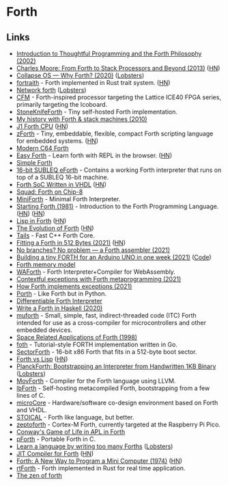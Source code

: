 # Forth

## Links

- [Introduction to Thoughtful Programming and the Forth Philosophy (2002)](http://www.ultratechnology.com/forththoughts.htm)
- [Charles Moore: From Forth to Stack Processors and Beyond (2013)](http://www.cpushack.com/2013/02/21/charles-moore-forth-stack-processors/) ([HN](https://news.ycombinator.com/item?id=22865360))
- [Collapse OS — Why Forth? (2020)](https://collapseos.org/forth.html) ([Lobsters](https://lobste.rs/s/t26h1l/collapse_os_why_forth))
- [fortraith](https://github.com/Ashymad/fortraith) - Forth implemented in Rust trait system. ([HN](https://news.ycombinator.com/item?id=23501474))
- [Network forth](http://www.sandelman.ca/People/Michael_Richardson/network-forth.html) ([Lobsters](https://lobste.rs/s/nemayk/network_forth))
- [CFM](https://github.com/cbiffle/cfm) - Forth-inspired processor targeting the Lattice ICE40 FPGA series, primarily targeting the Icoboard.
- [StoneKnifeForth](https://github.com/kragen/stoneknifeforth) - Tiny self-hosted Forth implementation.
- [My history with Forth & stack machines (2010)](http://yosefk.com/blog/my-history-with-forth-stack-machines.html)
- [J1 Forth CPU](https://www.excamera.com/sphinx/fpga-j1.html) ([HN](https://news.ycombinator.com/item?id=25759576))
- [zForth](https://github.com/zevv/zForth) - Tiny, embeddable, flexible, compact Forth scripting language for embedded systems. ([HN](https://news.ycombinator.com/item?id=25772483))
- [Modern C64 Forth](https://github.com/jkotlinski/durexforth)
- [Easy Forth](https://skilldrick.github.io/easyforth/) - Learn forth with REPL in the browser. ([HN](https://news.ycombinator.com/item?id=26164275))
- [Simple Forth](http://www.murphywong.net/hello/simple.htm)
- [16-bit SUBLEQ eForth](https://github.com/howerj/subleq) - Contains a working Forth interpreter that runs on top of a SUBLEQ 16-bit machine.
- [Forth SoC Written in VHDL](https://github.com/howerj/forth-cpu) ([HN](https://news.ycombinator.com/item?id=26182925))
- [Squad: Forth on Chip-8](https://internet-janitor.itch.io/squad)
- [MiniForth](https://github.com/davidjade/MiniForth) - Minimal Forth Interpreter.
- [Starting Forth (1981)](https://www.forth.com/starting-forth/) - Introduction to the Forth Programming Language. ([HN](https://news.ycombinator.com/item?id=26677630)) ([HN](https://news.ycombinator.com/item?id=33674486))
- [Lisp in Forth](https://github.com/schani/forthlisp) ([HN](https://news.ycombinator.com/item?id=26882117))
- [The Evolution of Forth](https://www.forth.com/resources/forth-programming-language/) ([HN](https://news.ycombinator.com/item?id=26924304))
- [Tails](https://github.com/snej/tails) - Fast C++ Forth Core.
- [Fitting a Forth in 512 Bytes (2021)](https://niedzejkob.p4.team/bootstrap/miniforth/) ([HN](https://news.ycombinator.com/item?id=27477599))
- [No branches? No problem — a Forth assembler (2021)](https://niedzejkob.p4.team/bootstrap/branches/)
- [Building a tiny FORTH for an Arduino UNO in one week (2021)](https://www.thanassis.space/miniforth.html) ([Code](https://github.com/ttsiodras/MiniForth))
- [Forth memory model](https://side-effects.neocities.org/technology/memory-model.html)
- [WAForth](https://github.com/remko/waforth) - Forth Interpreter+Compiler for WebAssembly.
- [Contextful exceptions with Forth metaprogramming (2021)](https://niedzejkob.p4.team/bootstrap/exception-context/)
- [How Forth implements exceptions (2021)](https://niedzejkob.p4.team/bootstrap/throw-catch/)
- [Porth](https://github.com/tsoding/porth) - Like Forth but in Python.
- [Differentiable Forth Interpreter](https://github.com/uclnlp/d4)
- [Write a Forth in Haskell (2020)](https://glitchbra.in/post/write-a-forth-in-haskell-intro/)
- [muforth](https://github.com/nimblemachines/muforth) - Small, simple, fast, indirect-threaded code (ITC) Forth intended for use as a cross-compiler for microcontrollers and other embedded devices.
- [Space Related Applications of Forth (1998)](https://web.archive.org/web/19990125085748/http://forth.gsfc.nasa.gov/)
- [foth](https://github.com/skx/foth) - Tutorial-style FORTH implementation written in Go.
- [SectorForth](https://github.com/cesarblum/sectorforth) - 16-bit x86 Forth that fits in a 512-byte boot sector.
- [Forth vs Lisp](https://wiki.c2.com/?ForthVsLisp) ([HN](https://news.ycombinator.com/item?id=29243476))
- [PlanckForth: Bootstrapping an Interpreter from Handwritten 1KB Binary](https://github.com/nineties/planckforth) ([Lobsters](https://lobste.rs/s/ti8tq3/bootstrapping_forth_interpreter_from))
- [MovForth](https://github.com/Reschivon/movForth) - Compiler for the Forth language using LLVM.
- [lbForth](https://github.com/larsbrinkhoff/lbForth) - Self-hosting metacompiled Forth, bootstrapping from a few lines of C.
- [microCore](https://github.com/microCore-VHDL/microCore) - Hardware/software co-design environment based on Forth and VHDL.
- [STOICAL](https://github.com/mikewarot/stoical) - Forth like language, but better.
- [zeptoforth](https://github.com/tabemann/zeptoforth) - Cortex-M Forth, currently targeted at the Raspberry Pi Pico.
- [Conway's Game of Life in APL in Forth](https://github.com/chmykh/apl-life)
- [pForth](https://github.com/philburk/pforth) - Portable Forth in C.
- [Learn a language by writing too many Forths](https://zserge.com/posts/too-many-forths/) ([Lobsters](https://lobste.rs/s/hp55ph/learn_language_by_writing_too_many_forths))
- [JIT Compiler for Forth](https://twitter.com/typeswitch/status/1553168358215917568) ([HN](https://news.ycombinator.com/item?id=32324588))
- [Forth: A New Way to Program a Mini Computer (1974)](https://articles.adsabs.harvard.edu/pdf/1974A%26AS...15..497M) ([HN](https://news.ycombinator.com/item?id=33134663))
- [rtForth](https://github.com/chengchangwu/rtforth) - Forth implemented in Rust for real time application.
- [The zen of forth](https://cohost.org/offset---cyan/post/728975-the-zen-of-forth)
